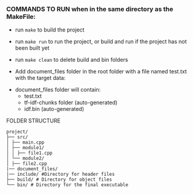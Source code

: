 ### COMMANDS TO RUN when in the same directory as the MakeFile:

  - run `make` to build the project
  - run `make run` to run the project, or build and run if the project has not been built yet
  - run `make clean` to delete build and bin folders

- Add document_files folder in the root folder with a file named test.txt with the target data:

* document_files folder will contain:
  - test.txt
  - tf-idf-chunks folder (auto-generated)
  - idf.bin (auto-generated)

FOLDER STRUCTURE

    project/
    ├── src/
    │ ├── main.cpp
    │ ├── module1/
    │ │ ├── file1.cpp
    │ └── module2/
    │ ├── file2.cpp
    |── document_files/
    |── include/ #Directory for header files
    ├── build/ # Directory for object files
    └── bin/ # Directory for the final executable
